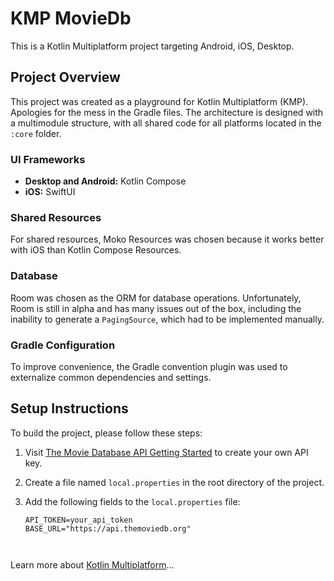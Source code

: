 # KMP MovieDb

This is a Kotlin Multiplatform project targeting Android, iOS, Desktop.

## Project Overview

This project was created as a playground for Kotlin Multiplatform (KMP). Apologies for the mess in the Gradle files. The architecture is designed with a multimodule structure, with all shared code for all platforms located in the `:core` folder.

### UI Frameworks
- **Desktop and Android:** Kotlin Compose
- **iOS:** SwiftUI

### Shared Resources
For shared resources, Moko Resources was chosen because it works better with iOS than Kotlin Compose Resources.

### Database
Room was chosen as the ORM for database operations. Unfortunately, Room is still in alpha and has many issues out of the box, including the inability to generate a `PagingSource`, which had to be implemented manually.

### Gradle Configuration
To improve convenience, the Gradle convention plugin was used to externalize common dependencies and settings.

## Setup Instructions

To build the project, please follow these steps:

1. Visit [The Movie Database API Getting Started](https://developer.themoviedb.org/reference/intro/getting-started) to create your own API key.
2. Create a file named `local.properties` in the root directory of the project.
3. Add the following fields to the `local.properties` file:

   ```properties
   API_TOKEN=your_api_token
   BASE_URL="https://api.themoviedb.org"



Learn more about [Kotlin Multiplatform](https://www.jetbrains.com/help/kotlin-multiplatform-dev/get-started.html)…
